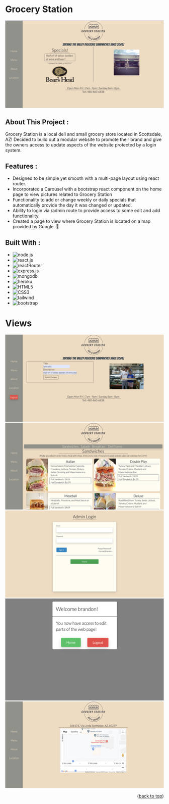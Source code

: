 # Grocery Station

![Grocery-Station](./grocery-station-frontend/src/images/homepage.png)

## About This Project :

Grocery Station is a local deli and small grocery store located in Scottsdale, AZ! Decided to build out a modular website to promote their brand and give the owners access to update aspects of the website protected by a login system.

## Features :

- Designed to be simple yet smooth with a multi-page layout using react router.
- Incorporated a Carousel with a bootstrap react component on the home page to view pictures related to Grocery Station
- Functionality to add or change weekly or daily specials that automatically provide the day it was changed or updated.
- Ability to login via /admin route to provide access to some edit and add functionality.
- Created a page to view where Grocery Station is located on a map provided by Google. 📍

## Built With :

- ![node.js]
- ![react.js]
- ![reactRouter]
- ![express.js]
- ![mongodb]
- ![heroku]
- ![HTML5]
- ![CSS3]
- ![tailwind]
- ![bootstrap]

<!-- USAGE EXAMPLES -->

# Views

![Edit-Page](./grocery-station-frontend/src/images/edit-page.png)
![Menu](./grocery-station-frontend/src/images/menu.png)
![Login](./grocery-station-frontend/src/images/login.png)
![Login-success](./grocery-station-frontend/src/images/login-success.png)
![Google-Map](./grocery-station-frontend/src/images/google-map.png)

<p align="right">(<a href="#top">back to top</a>)</p>

[node.js]: https://img.shields.io/badge/Node.js-43853D?style=for-the-badge&logo=node.js&logoColor=white
[react.js]: https://img.shields.io/badge/React-20232A?style=for-the-badge&logo=react&logoColor=61DAFB
[bootstrap]: https://img.shields.io/badge/Bootstrap-563D7C?style=for-the-badge&logo=bootstrap&logoColor=white
[reactrouter]: https://img.shields.io/badge/React_Router-CA4245?style=for-the-badge&logo=react-router&logoColor=white4
[tailwind]: https://img.shields.io/badge/Tailwind_CSS-38B2AC?style=for-the-badge&logo=tailwind-css&logoColor=white
[html5]: https://img.shields.io/badge/HTML5-E34F26?style=for-the-badge&logo=html5&logoColor=white
[css3]: https://img.shields.io/badge/CSS3-1572B6?style=for-the-badge&logo=css3&logoColor=white
[express.js]: https://img.shields.io/badge/Express.js-404D59?style=for-the-badge
[mongodb]: https://img.shields.io/badge/MongoDB-4EA94B?style=for-the-badge&logo=mongodb&logoColor=white
[heroku]: https://img.shields.io/badge/Heroku-430098?style=for-the-badge&logo=heroku&logoColor=white
